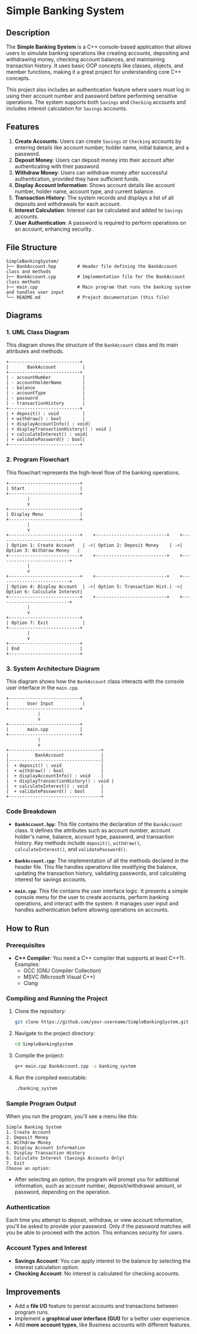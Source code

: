 # Simple Banking System

## Description

The **Simple Banking System** is a C++ console-based application that allows users to simulate banking operations like creating accounts, depositing and withdrawing money, checking account balances, and maintaining transaction history. It uses basic OOP concepts like classes, objects, and member functions, making it a great project for understanding core C++ concepts.

This project also includes an authentication feature where users must log in using their account number and password before performing sensitive operations. The system supports both `Savings` and `Checking` accounts and includes interest calculation for `Savings` accounts.

## Features

1. **Create Accounts**: Users can create `Savings` or `Checking` accounts by entering details like account number, holder name, initial balance, and a password.
2. **Deposit Money**: Users can deposit money into their account after authenticating with their password.
3. **Withdraw Money**: Users can withdraw money after successful authentication, provided they have sufficient funds.
4. **Display Account Information**: Shows account details like account number, holder name, account type, and current balance.
5. **Transaction History**: The system records and displays a list of all deposits and withdrawals for each account.
6. **Interest Calculation**: Interest can be calculated and added to `Savings` accounts.
7. **User Authentication**: A password is required to perform operations on an account, enhancing security.

## File Structure

```
SimpleBankingSystem/
├── BankAccount.hpp        # Header file defining the BankAccount class and methods
├── BankAccount.cpp        # Implementation file for the BankAccount class methods
├── main.cpp               # Main program that runs the banking system and handles user input
└── README.md              # Project documentation (this file)
```

## Diagrams

### 1. UML Class Diagram

This diagram shows the structure of the `BankAccount` class and its main attributes and methods.

```
+---------------------------+
|       BankAccount          |
+---------------------------+
| - accountNumber            |
| - accountHolderName        |
| - balance                  |
| - accountType              |
| - password                 |
| - transactionHistory       |
+---------------------------+
| + deposit() : void         |
| + withdraw() : bool        |
| + displayAccountInfo() : void|
| + displayTransactionHistory() : void |
| + calculateInterest() : void|
| + validatePassword() : bool|
+---------------------------+
```

### 2. Program Flowchart

This flowchart represents the high-level flow of the banking operations.

```
+---------------------------+
| Start                     |
+---------------------------+
        |
        v
+---------------------------+
| Display Menu              |
+---------------------------+
        |
        v
+---------------------------+    +---------------------------+    +---------------------------+
| Option 1: Create Account   | ->| Option 2: Deposit Money    | ->| Option 3: Withdraw Money   |
+---------------------------+    +---------------------------+    +---------------------------+
        |
        v
+---------------------------+    +---------------------------+    +---------------------------+
| Option 4: Display Account  | ->| Option 5: Transaction Hist.| ->| Option 6: Calculate Interest|
+---------------------------+    +---------------------------+    +---------------------------+
        |
        v
+---------------------------+
| Option 7: Exit             |
+---------------------------+
        |
        v
+---------------------------+
| End                       |
+---------------------------+
```

### 3. System Architecture Diagram

This diagram shows how the `BankAccount` class interacts with the console user interface in the `main.cpp`.

```
+---------------------------+
|       User Input           |
+---------------------------+
            |
            v
+---------------------------+
|       main.cpp            |
+---------------------------+
            |
            v
+-----------------------------------+
|          BankAccount              |
|-----------------------------------|
|  + deposit() : void               |
|  + withdraw() : bool              |
|  + displayAccountInfo() : void    |
|  + displayTransactionHistory() : void |
|  + calculateInterest() : void     |
|  + validatePassword() : bool      |
+-----------------------------------+
```
### Code Breakdown

- **`BankAccount.hpp`**: This file contains the declaration of the `BankAccount` class. It defines the attributes such as account number, account holder's name, balance, account type, password, and transaction history. Key methods include `deposit()`, `withdraw()`, `calculateInterest()`, and `validatePassword()`.
  
- **`BankAccount.cpp`**: The implementation of all the methods declared in the header file. This file handles operations like modifying the balance, updating the transaction history, validating passwords, and calculating interest for savings accounts.
  
- **`main.cpp`**: This file contains the user interface logic. It presents a simple console menu for the user to create accounts, perform banking operations, and interact with the system. It manages user input and handles authentication before allowing operations on accounts.

## How to Run

### Prerequisites

- **C++ Compiler**: You need a C++ compiler that supports at least C++11. Examples:
  - GCC (GNU Compiler Collection)
  - MSVC (Microsoft Visual C++)
  - Clang

### Compiling and Running the Project

1. Clone the repository:

   ```bash
   git clone https://github.com/your-username/SimpleBankingSystem.git
   ```

2. Navigate to the project directory:

   ```bash
   cd SimpleBankingSystem
   ```

3. Compile the project:

   ```bash
   g++ main.cpp BankAccount.cpp -o banking_system
   ```

4. Run the compiled executable:

   ```bash
   ./banking_system
   ```

### Sample Program Output

When you run the program, you'll see a menu like this:

```
Simple Banking System
1. Create Account
2. Deposit Money
3. Withdraw Money
4. Display Account Information
5. Display Transaction History
6. Calculate Interest (Savings Accounts Only)
7. Exit
Choose an option:
```

- After selecting an option, the program will prompt you for additional information, such as account number, deposit/withdrawal amount, or password, depending on the operation.

### Authentication

Each time you attempt to deposit, withdraw, or view account information, you'll be asked to provide your password. Only if the password matches will you be able to proceed with the action. This enhances security for users.

### Account Types and Interest

- **Savings Account**: You can apply interest to the balance by selecting the interest calculation option.
- **Checking Account**: No interest is calculated for checking accounts.

## Improvements

- Add a **file I/O** feature to persist accounts and transactions between program runs.
- Implement a **graphical user interface (GUI)** for a better user experience.
- Add **more account types**, like Business accounts with different features.
